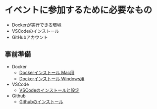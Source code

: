 # イベントに参加するために必要なもの

- Dockerが実行できる環境
- VSCodeのインストール
- GitHubアカウント

## 事前準備

- Docker
  - [Dockerインストール Mac用](docker_mac.md)
  - [Dockerインストール Windows用](docker_win.md)
- VSCode
  - [VSCodeのインストールと設定](vscode.md)
- Github
  - [Githubのインストール](github.md)